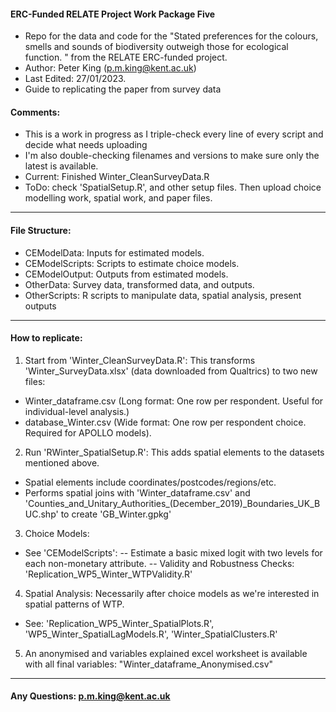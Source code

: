 #### ERC-Funded RELATE Project Work Package Five ####
- Repo for the data and code for the "Stated preferences for the colours, smells and sounds of biodiversity outweigh those for ecological function. " from the RELATE ERC-funded project.
- Author: Peter King (p.m.king@kent.ac.uk)
- Last Edited: 27/01/2023.
- Guide to replicating the paper from survey data


####  Comments: 


- This is a work in progress as I triple-check every line of every script and decide what needs uploading
- I'm also double-checking filenames and versions to make sure only the latest is available.
- Current: Finished Winter_CleanSurveyData.R
- ToDo: check 'SpatialSetup.R', and other setup files. Then upload choice modelling work, spatial work, and paper files.

------------------------------
#### File Structure: 

- CEModelData: Inputs for estimated models.
- CEModelScripts: Scripts to estimate choice models.
- CEModelOutput: Outputs from estimated models.
- OtherData: Survey data, transformed data, and outputs.
- OtherScripts: R scripts to manipulate data, spatial analysis, present outputs


------------------------------
#### How to replicate:


1) Start from 'Winter_CleanSurveyData.R': This transforms 'Winter_SurveyData.xlsx' (data downloaded from Qualtrics) to two new files:
- Winter_dataframe.csv (Long format: One row per respondent. Useful for individual-level analysis.)
- database_Winter.csv (Wide format: One row per respondent choice. Required for APOLLO models).


2) Run 'RWinter_SpatialSetup.R': This adds spatial elements to the datasets mentioned above.
- Spatial elements include coordinates/postcodes/regions/etc.
- Performs spatial joins with 'Winter_dataframe.csv' and 'Counties_and_Unitary_Authorities_(December_2019)_Boundaries_UK_BUC.shp' to create
'GB_Winter.gpkg'


3) Choice Models:
- See 'CEModelScripts': 
-- Estimate a basic mixed logit with two levels for each non-monetary attribute.
-- Validity and Robustness Checks: 'Replication_WP5_Winter_WTPValidity.R'


4) Spatial Analysis: Necessarily after choice models as we're interested in spatial patterns of WTP.
- See: 'Replication_WP5_Winter_SpatialPlots.R', 'WP5_Winter_SpatialLagModels.R', 'Winter_SpatialClusters.R'

5) An anonymised and variables explained excel worksheet is available with all final variables: "Winter_dataframe_Anonymised.csv"

------------------------------
#### Any Questions: p.m.king@kent.ac.uk 
